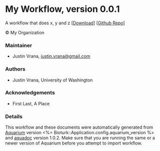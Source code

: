 # My Workflow, version 0.0.1

A workflow that does x, y and z [[Download](OLA-Simple.aq)] [[Github Repo](https://github.com/klavinslab/OLA-Simple)]

&copy; My Organization


### Maintainer
- Justin Vrana, <justin.vrana@gmail.com>

### Authors
  - Justin Vrana, University of Washington

### Acknowledgements
  - First Last, A Place

### Details
This workflow and these documents were automatically generated from
[Aquarium](http://www.aquarium.bio) version <%= Bioturk::Application.config.aquarium_version %> and
[aquadoc](https://github.com/klavinslab/aquadoc) version 1.0.2.
Make sure that you are running the same or a newer version of Aquarium before you attempt to
import workflow.
